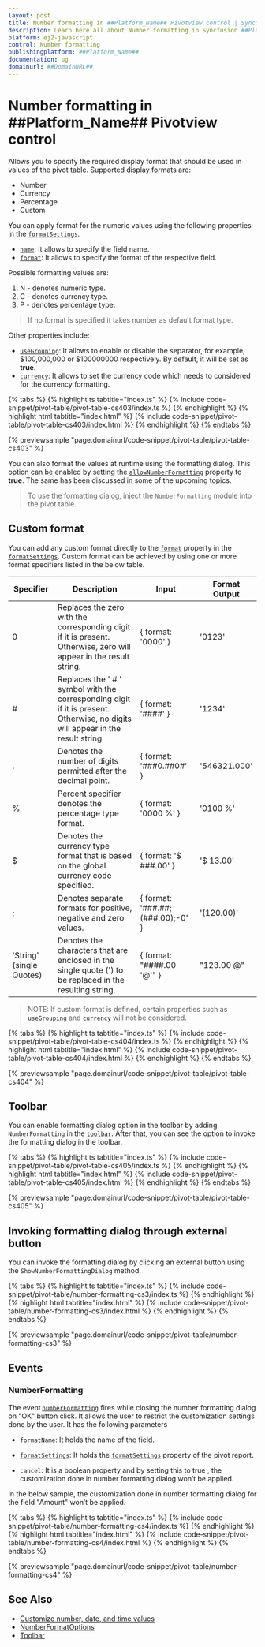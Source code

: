 ```yaml
---
layout: post
title: Number formatting in ##Platform_Name## Pivotview control | Syncfusion
description: Learn here all about Number formatting in Syncfusion ##Platform_Name## Pivotview control of Syncfusion Essential JS 2 and more.
platform: ej2-javascript
control: Number formatting 
publishingplatform: ##Platform_Name##
documentation: ug
domainurl: ##DomainURL##
---
```


# Number formatting in ##Platform_Name## Pivotview control

Allows you to specify the required display format that should be used in values of the pivot table. Supported display formats are:

* Number
* Currency
* Percentage
* Custom

You can apply format for the numeric values using the following properties in the [`formatSettings`](https://ej2.syncfusion.com/documentation/api/pivotview/dataSourceSettings/#formatsettings).

* [`name`](https://ej2.syncfusion.com/documentation/api/pivotview/formatSettingsModel/#name): It allows to specify the field name.
* [`format`](https://ej2.syncfusion.com/documentation/api/pivotview/formatSettingsModel/#format): It allows to specify the format of the respective field.

Possible formatting values are:

1. N - denotes numeric type.
2. C - denotes currency type.
3. P - denotes percentage type.

> If no format is specified it takes number as default format type.

Other properties include:

* [`useGrouping`](https://ej2.syncfusion.com/documentation/api/pivotview/formatSettingsModel/#usegrouping): It allows to enable or disable the separator, for example, $100,000,000 or $100000000 respectively. By default, it will be set as **true**.
* [`currency`](https://ej2.syncfusion.com/documentation/api/pivotview/formatSettingsModel/#currency): It allows to set the currency code which needs to considered for the currency formatting.

{% tabs %}
{% highlight ts tabtitle="index.ts" %}
{% include code-snippet/pivot-table/pivot-table-cs403/index.ts %}
{% endhighlight %}
{% highlight html tabtitle="index.html" %}
{% include code-snippet/pivot-table/pivot-table-cs403/index.html %}
{% endhighlight %}
{% endtabs %}
          
{% previewsample "page.domainurl/code-snippet/pivot-table/pivot-table-cs403" %}

You can also format the values at runtime using the formatting dialog. This option can be enabled by setting the [`allowNumberFormatting`](https://ej2.syncfusion.com/documentation/api/pivotview/#allownumberformatting) property to **true**. The same has been discussed in some of the upcoming topics.

> To use the formatting dialog, inject the `NumberFormatting` module into the pivot table.

## Custom format

You can add any custom format directly to the [`format`](https://ej2.syncfusion.com/documentation/api/pivotview/formatSettingsModel/#format) property in the [`formatSettings`](https://ej2.syncfusion.com/documentation/api/pivotview/dataSourceSettings/#formatsettings). Custom format can be achieved by using one or more format specifiers listed in the below table.

| Specifier | Description | Input | Format Output |
| ------- |--------------- | ---------------- | --------------- |
| 0 | Replaces the zero with the corresponding digit if it is present. Otherwise, zero will appear in the result string. | { format: '0000' } | '0123' |
| # | Replaces the ' # ' symbol with the corresponding digit if it is present. Otherwise, no digits will appear in the result string.| { format: '####' } | '1234' |
| . | Denotes the number of digits permitted after the decimal point. | { format: '###0.##0#' } | '546321.000' |
| % | Percent specifier denotes the percentage type format. | { format: '0000 %' } | '0100 %' |
| $ | Denotes the currency type format that is based on the global currency code specified. | { format: '$ ###.00' } | '$ 13.00' |
| ; | Denotes separate formats for positive, negative and zero values. | { format: '###.##;(###.00);-0' } | '(120.00)'    |
| 'String' (single Quotes) | Denotes the characters that are enclosed in the single quote (') to be replaced in the resulting string. | { format: "####.00 '@'" } | "123.00 @"    |

>NOTE: If custom format is defined, certain properties such as [`useGrouping`](https://ej2.syncfusion.com/documentation/api/pivotview/formatSettingsModel/#usegrouping) and [`currency`](https://ej2.syncfusion.com/documentation/api/pivotview/formatSettingsModel/#currency) will not be considered.

{% tabs %}
{% highlight ts tabtitle="index.ts" %}
{% include code-snippet/pivot-table/pivot-table-cs404/index.ts %}
{% endhighlight %}
{% highlight html tabtitle="index.html" %}
{% include code-snippet/pivot-table/pivot-table-cs404/index.html %}
{% endhighlight %}
{% endtabs %}
          
{% previewsample "page.domainurl/code-snippet/pivot-table/pivot-table-cs404" %}

## Toolbar

You can enable formatting dialog option in the toolbar by adding `NumberFormatting` in the [`toolbar`](../../api/pivotview/#toolbar). After that, you can see the option to invoke the formatting dialog in the toolbar.

{% tabs %}
{% highlight ts tabtitle="index.ts" %}
{% include code-snippet/pivot-table/pivot-table-cs405/index.ts %}
{% endhighlight %}
{% highlight html tabtitle="index.html" %}
{% include code-snippet/pivot-table/pivot-table-cs405/index.html %}
{% endhighlight %}
{% endtabs %}
          
{% previewsample "page.domainurl/code-snippet/pivot-table/pivot-table-cs405" %}

## Invoking formatting dialog through external button

You can invoke the formatting dialog by clicking an external button using the `ShowNumberFormattingDialog` method.

{% tabs %}
{% highlight ts tabtitle="index.ts" %}
{% include code-snippet/pivot-table/number-formatting-cs3/index.ts %}
{% endhighlight %}
{% highlight html tabtitle="index.html" %}
{% include code-snippet/pivot-table/number-formatting-cs3/index.html %}
{% endhighlight %}
{% endtabs %}
          
{% previewsample "page.domainurl/code-snippet/pivot-table/number-formatting-cs3" %}

## Events

### NumberFormatting

The event [`numberFormatting`](https://ej2.syncfusion.com/documentation/api/pivotview/#numberformatting) fires while closing the number formatting dialog on "OK" button click. It allows the user to restrict the customization settings done by the user. It has the following parameters

* `formatName`: It holds the name of the field.

* [`formatSettings`](https://ej2.syncfusion.com/documentation/api/pivotview/dataSourceSettings/#formatsettings): It holds the [`formatSettings`](https://ej2.syncfusion.com/documentation/api/pivotview/dataSourceSettings/#formatsettings) property of the pivot report.

* `cancel`: It is a boolean property and by setting this to true , the customization done in number formatting dialog won’t be applied.

In the below sample, the customization done in number formatting dialog for the field "Amount" won’t be applied.

{% tabs %}
{% highlight ts tabtitle="index.ts" %}
{% include code-snippet/pivot-table/number-formatting-cs4/index.ts %}
{% endhighlight %}
{% highlight html tabtitle="index.html" %}
{% include code-snippet/pivot-table/number-formatting-cs4/index.html %}
{% endhighlight %}
{% endtabs %}
          
{% previewsample "page.domainurl/code-snippet/pivot-table/number-formatting-cs4" %}

## See Also

* [Customize number, date, and time values](./how-to/customize-number-date-and-time-values)
* [NumberFormatOptions](https://ej2.syncfusion.com/documentation/common/intl.html?lang=typescript#manipulating-numbers)
* [Toolbar](./tool-bar)